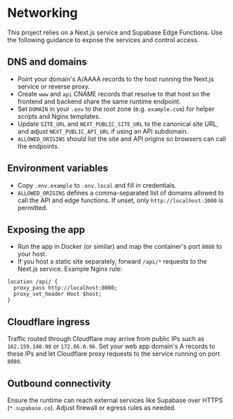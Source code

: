 # Networking

This project relies on a Next.js service and Supabase Edge Functions. Use the following guidance to expose the services and control access.

## DNS and domains
- Point your domain's A/AAAA records to the host running the Next.js service or reverse proxy.
- Create `www` and `api` CNAME records that resolve to that host so the frontend and backend share the same runtime endpoint.
- Set `DOMAIN` in your `.env` to the root zone (e.g. `example.com`) for helper scripts and Nginx templates.
- Update `SITE_URL` and `NEXT_PUBLIC_SITE_URL` to the canonical site URL, and adjust `NEXT_PUBLIC_API_URL` if using an API subdomain.
- `ALLOWED_ORIGINS` should list the site and API origins so browsers can call the endpoints.

## Environment variables
- Copy `.env.example` to `.env.local` and fill in credentials.
- `ALLOWED_ORIGINS` defines a comma-separated list of domains allowed to call the API and edge functions. If unset, only `http://localhost:3000` is permitted.

## Exposing the app
- Run the app in Docker (or similar) and map the container's port `8080` to your host.
- If you host a static site separately, forward `/api/*` requests to the Next.js service. Example Nginx rule:

```nginx
location /api/ {
  proxy_pass http://localhost:8080;
  proxy_set_header Host $host;
}
```

## Cloudflare ingress
Traffic routed through Cloudflare may arrive from public IPs such as `162.159.140.98` or `172.66.0.96`. Set your web app domain's A records to these IPs and let Cloudflare proxy requests to the service running on port `8080`.

## Outbound connectivity
Ensure the runtime can reach external services like Supabase over HTTPS (`*.supabase.co`). Adjust firewall or egress rules as needed.
